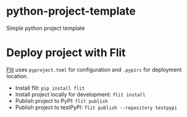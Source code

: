 # python-project-template
Simple python project template

# Deploy project with Flit
[Flit](https://flit.pypa.io/en/stable/index.html) uses `pyproject.toml` for configuration and `.pypirc` for deployment location.
- Install flit: `pip install flit`
- Install project locally for development: `flit install`
- Publish project to PyPI: `flit publish`
- Publish project to testPyPI: `flit publish --repository testpypi`
